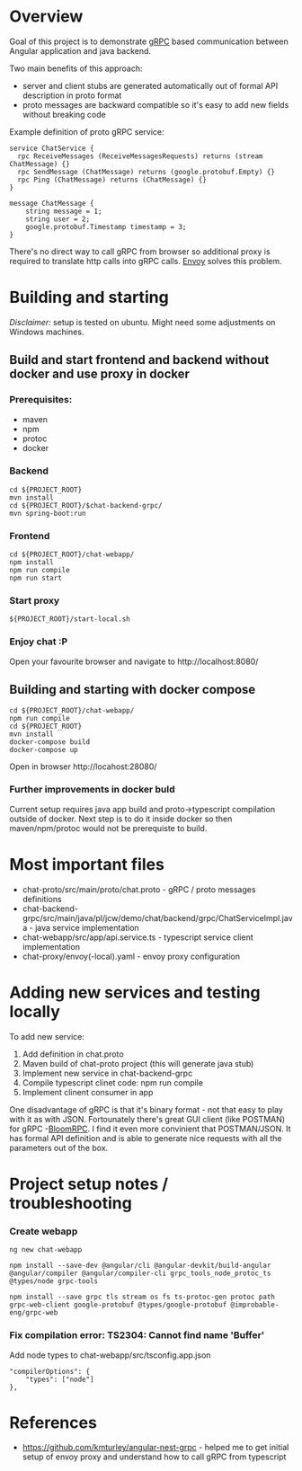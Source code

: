 Overview
========

Goal of this project is to demonstrate [gRPC](https://grpc.io/) based communication between Angular application and java backend.

Two main benefits of this approach:

* server and client stubs are generated automatically out of formal API description in proto format
* proto messages are backward compatible so it's easy to add new fields without breaking code

Example definition of proto gRPC service:

    service ChatService {
      rpc ReceiveMessages (ReceiveMessagesRequests) returns (stream ChatMessage) {}
      rpc SendMessage (ChatMessage) returns (google.protobuf.Empty) {}
      rpc Ping (ChatMessage) returns (ChatMessage) {}
    }

    message ChatMessage {
        string message = 1;
        string user = 2;
        google.protobuf.Timestamp timestamp = 3;
    }

There's no direct way to call gRPC from browser so additional proxy is required to translate http calls into gRPC calls. [Envoy](https://www.envoyproxy.io/) solves this problem.

Building and starting
=====================

*Disclaimer:* setup is tested on ubuntu. Might need some adjustments on Windows machines.

Build and start frontend and backend without docker and use proxy in docker
---------------------------------------------------
### Prerequisites:

* maven
* npm
* protoc
* docker

### Backend
    cd ${PROJECT_ROOT}
    mvn install
    cd ${PROJECT_ROOT}/$chat-backend-grpc/
    mvn spring-boot:run

### Frontend
    cd ${PROJECT_ROOT}/chat-webapp/
    npm install
    npm run compile
    npm run start

### Start proxy
    ${PROJECT_ROOT}/start-local.sh

### Enjoy chat :P

Open your favourite browser and navigate to http://localhost:8080/


Building and starting with docker compose
-----------------------------------------
    cd ${PROJECT_ROOT}/chat-webapp/
    npm run compile
    cd ${PROJECT_ROOT}
    mvn install
    docker-compose build
    docker-compose up

Open in browser http://locahost:28080/

### Further improvements in docker buld
Current setup requires java app build and proto->typescript compilation outside of docker. Next step is to do it inside docker so then maven/npm/protoc would not be prerequiste to build.

Most important files
====================

* chat-proto/src/main/proto/chat.proto - gRPC / proto messages definitions
* chat-backend-grpc/src/main/java/pl/jcw/demo/chat/backend/grpc/ChatServiceImpl.java - java service implementation
* chat-webapp/src/app/api.service.ts - typescript service client implementation
* chat-proxy/envoy(-local).yaml - envoy proxy configuration

Adding new services and testing locally
=======================================

To add new service:
1. Add definition in chat.proto
2. Maven build of chat-proto project (this will generate java stub)
3. Implement new service in chat-backend-grpc
4. Compile typescript clinet code: npm run compile
5. Implement clinent consumer in app

One disadvantage of gRPC is that it's binary format - not that easy to play with it as with JSON. Fortounately there's great GUI client (like POSTMAN) for gRPC -[BloomRPC](https://github.com/uw-labs/bloomrpc). I find it even more convinient that POSTMAN/JSON. It has formal API definition and is able to generate nice requests with all the parameters out of the box.

Project setup notes / troubleshooting
=====================================

### Create webapp

    ng new chat-webapp

    npm install --save-dev @angular/cli @angular-devkit/build-angular @angular/compiler @angular/compiler-cli grpc_tools_node_protoc_ts @types/node grpc-tools

    npm install --save grpc tls stream os fs ts-protoc-gen protoc path grpc-web-client google-protobuf @types/google-protobuf @improbable-eng/grpc-web


### Fix compilation error: TS2304: Cannot find name 'Buffer'
Add node types to chat-webapp/src/tsconfig.app.json

    "compilerOptions": {
        "types": ["node"]
    },

References
==========

* https://github.com/kmturley/angular-nest-grpc - helped me to get initial setup of envoy proxy and understand how to call gRPC from typescript